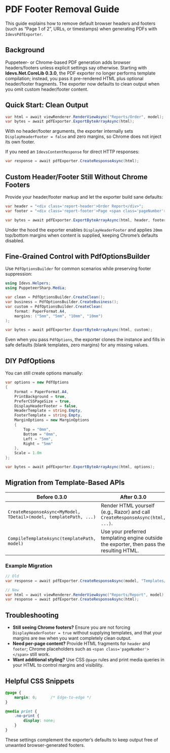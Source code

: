 # PDF Footer Removal Guide

This guide explains how to remove default browser headers and footers (such as “Page 1 of 2”, URLs, or timestamps) when generating PDFs with `IdevsPdfExporter`.

## Background

Puppeteer- or Chrome-based PDF generation adds browser headers/footers unless explicit settings say otherwise. Starting with **Idevs.Net.CoreLib 0.3.0**, the PDF exporter no longer performs template compilation; instead, you pass it pre-rendered HTML plus optional header/footer fragments. The exporter now defaults to clean output when you omit custom header/footer content.

## Quick Start: Clean Output

```csharp
var html = await viewRenderer.RenderViewAsync("Reports/Order", model);
var bytes = await pdfExporter.ExportByteArrayAsync(html);
```

With no header/footer arguments, the exporter internally sets `DisplayHeaderFooter = false` and zero margins, so Chrome does not inject its own footer.

If you need an `IdevsContentResponse` for direct HTTP responses:

```csharp
var response = await pdfExporter.CreateResponseAsync(html);
```

## Custom Header/Footer Still Without Chrome Footers

Provide your header/footer markup and let the exporter build sane defaults:

```csharp
var header = "<div class='report-header'>Order Report</div>";
var footer = "<div class='report-footer'>Page <span class='pageNumber'></span></div>";

var bytes = await pdfExporter.ExportByteArrayAsync(html, header, footer);
```

Under the hood the exporter enables `DisplayHeaderFooter` and applies `20mm` top/bottom margins when content is supplied, keeping Chrome’s defaults disabled.

## Fine-Grained Control with PdfOptionsBuilder

Use `PdfOptionsBuilder` for common scenarios while preserving footer suppression:

```csharp
using Idevs.Helpers;
using PuppeteerSharp.Media;

var clean = PdfOptionsBuilder.CreateClean();
var business = PdfOptionsBuilder.CreateBusiness();
var custom = PdfOptionsBuilder.CreateClean(
    format: PaperFormat.A4,
    margins: ("5mm", "5mm", "10mm", "10mm")
);

var bytes = await pdfExporter.ExportByteArrayAsync(html, custom);
```

Even when you pass `PdfOptions`, the exporter clones the instance and fills in safe defaults (blank templates, zero margins) for any missing values.

## DIY PdfOptions

You can still create options manually:

```csharp
var options = new PdfOptions
{
    Format = PaperFormat.A4,
    PrintBackground = true,
    PreferCSSPageSize = true,
    DisplayHeaderFooter = false,
    HeaderTemplate = string.Empty,
    FooterTemplate = string.Empty,
    MarginOptions = new MarginOptions
    {
        Top = "0mm",
        Bottom = "0mm",
        Left = "5mm",
        Right = "5mm"
    },
    Scale = 1.0m
};

var bytes = await pdfExporter.ExportByteArrayAsync(html, options);
```

## Migration from Template-Based APIs

| Before 0.3.0 | After 0.3.0 |
|--------------|-------------|
| `CreateResponseAsync<MyModel, TDetail>(model, templatePath, ...)` | Render HTML yourself (e.g., Razor) and call `CreateResponseAsync(html, ...)`. |
| `CompileTemplateAsync(templatePath, model)` | Use your preferred templating engine outside the exporter, then pass the resulting HTML. |

### Example Migration

```csharp
// Old
var response = await pdfExporter.CreateResponseAsync(model, "Templates/Report.hbs");

// New
var html = await viewRenderer.RenderViewAsync("Reports/Report", model);
var response = await pdfExporter.CreateResponseAsync(html);
```

## Troubleshooting

- **Still seeing Chrome footers?** Ensure you are not forcing `DisplayHeaderFooter = true` without supplying templates, and that your margins are `0mm` when you want completely clean output.
- **Need per-page content?** Provide HTML fragments for `header` and `footer`; Chrome placeholders such as `<span class='pageNumber'></span>` still work.
- **Want additional styling?** Use CSS `@page` rules and print media queries in your HTML to control margins and visibility.

## Helpful CSS Snippets

```css
@page {
    margin: 0;      /* Edge-to-edge */
}

@media print {
    .no-print {
        display: none;
    }
}
```

These settings complement the exporter’s defaults to keep output free of unwanted browser-generated footers.
